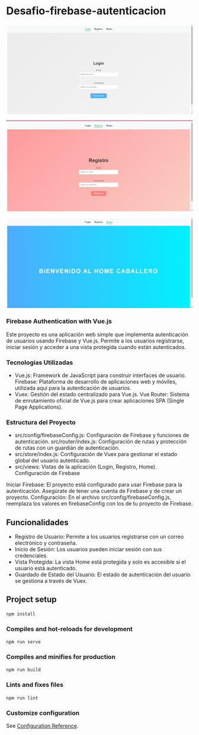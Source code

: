 # Desafio-firebase-autenticacion

![alt](./public/Captura%20de%20pantalla%202024-08-01%20161711.png)

![alt](./public/Captura%20de%20pantalla%202024-08-01%20161740.png)

![alt](./public/Captura%20de%20pantalla%202024-08-01%20161805.png)


### Firebase Authentication with Vue.js
Este proyecto es una aplicación web simple que implementa autenticación de usuarios usando Firebase y Vue.js. Permite a los usuarios registrarse, iniciar sesión y acceder a una vista protegida cuando están autenticados.

### Tecnologías Utilizadas
<ul>
<li>Vue.js: Framework de JavaScript para construir interfaces de usuario.
Firebase: Plataforma de desarrollo de aplicaciones web y móviles, utilizada aquí para la autenticación de usuarios.</li>
<li>Vuex: Gestión del estado centralizado para Vue.js.
Vue Router: Sistema de enrutamiento oficial de Vue.js para crear aplicaciones SPA (Single Page Applications).</li>

</ul>

### Estructura del Proyecto
<ul>
<li>src/config/firebaseConfig.js: Configuración de Firebase y funciones de autenticación.
src/router/index.js: Configuración de rutas y protección de rutas con un guardián de autenticación.</li>
<li>src/store/index.js: Configuración de Vuex para gestionar el estado global del usuario autenticado.</li>
<li>src/views: Vistas de la aplicación (Login, Registro, Home).
Configuración de Firebase</li>
</ul>


Iniciar Firebase: El proyecto está configurado para usar Firebase para la autenticación. Asegúrate de tener una cuenta de Firebase y de crear un proyecto.
Configuración: En el archivo src/config/firebaseConfig.js, reemplaza los valores en firebaseConfig con los de tu proyecto de Firebase.

## Funcionalidades
<ul>
<li>Registro de Usuario: Permite a los usuarios registrarse con un correo electrónico y contraseña.</li>
<li>Inicio de Sesión: Los usuarios pueden iniciar sesión con sus credenciales.</li>
<li>Vista Protegida: La vista Home está protegida y solo es accesible si el usuario está autenticado.</li>
<li>
Guardado de Estado del Usuario: El estado de autenticación del usuario se gestiona a través de Vuex.
</li>
</ul>

<!-- nota : 

Falta complementar un cierre de sesion, y un aviso cuando no tenga un correo valido. 
Por alguna razpn despues del login al recargar la pagina se cae, no entiendo porque, con el npm run serve no me ocurre, pero una vez esta montado si pasa.
Nos guiamos basicamente con lo que el profesor realizo. -->



## Project setup
```
npm install
```

### Compiles and hot-reloads for development
```
npm run serve
```

### Compiles and minifies for production
```
npm run build
```

### Lints and fixes files
```
npm run lint
```

### Customize configuration
See [Configuration Reference](https://cli.vuejs.org/config/).
